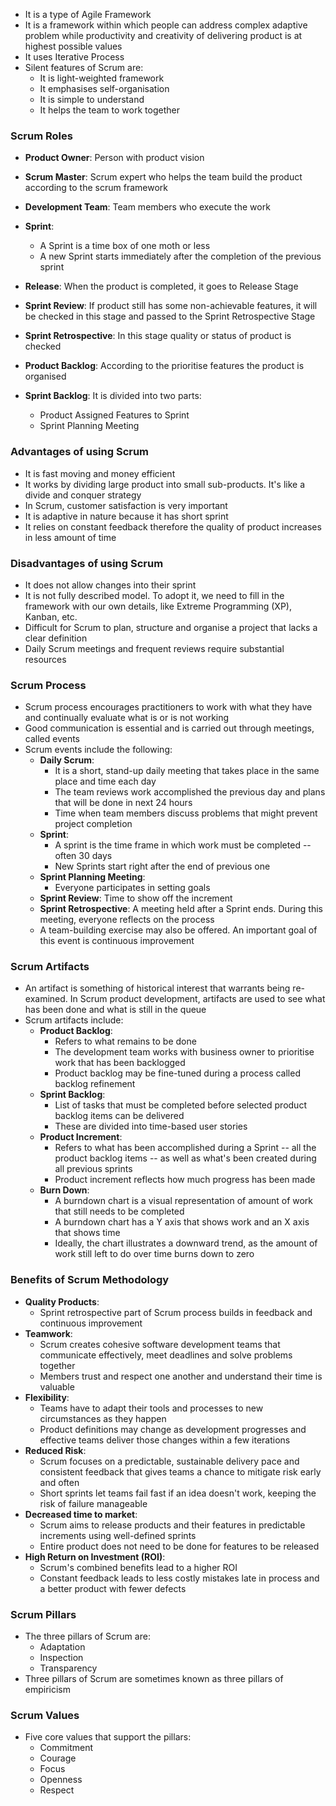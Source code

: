 - It is a type of Agile Framework
- It is a framework within which people can address complex adaptive problem while productivity and creativity of delivering product is at highest possible values
- It uses Iterative Process
- Silent features of Scrum are:
	- It is light-weighted framework
	- It emphasises self-organisation
	- It is simple to understand
	- It helps the team to work together

### Scrum Roles
- **Product Owner**: Person with product vision
- **Scrum Master**: Scrum expert who helps the team build the product according to the scrum framework
- **Development Team**: Team members who execute the work

- **Sprint**:
	- A Sprint is a time box of one moth or less
	- A new Sprint starts immediately after the completion of the previous sprint
- **Release**: When the product is completed, it goes to Release Stage
- **Sprint Review**: If product still has some non-achievable features, it will be checked in this stage and passed to the Sprint Retrospective Stage
- **Sprint Retrospective**: In this stage quality or status of product is checked
- **Product Backlog**: According to the prioritise features the product is organised
- **Sprint Backlog**: It is divided into two parts:
	- Product Assigned Features to Sprint
	- Sprint Planning Meeting

### Advantages of using Scrum
- It is fast moving and money efficient
- It works by dividing large product into small sub-products. It's like a divide and conquer strategy
- In Scrum, customer satisfaction is very important
- It is adaptive in nature because it has short sprint
- It relies on constant feedback therefore the quality of product increases in less amount of time

### Disadvantages of using Scrum
- It does not allow changes into their sprint
- It is not fully described model. To adopt it, we need to fill in the framework with our own details, like Extreme Programming (XP), Kanban, etc.
- Difficult for Scrum to plan, structure and organise a project that lacks a clear definition
- Daily Scrum meetings and frequent reviews require substantial resources

### Scrum Process
- Scrum process encourages practitioners to work with what they have and continually evaluate what is or is not working
- Good communication is essential and is carried out through meetings, called events
- Scrum events include the following:
	- **Daily Scrum**:
		- It is a short, stand-up daily meeting that takes place in the same place and time each day
		- The team reviews work accomplished the previous day and plans that will be done in next 24 hours
		- Time when team members discuss problems that might prevent project completion
	- **Sprint**:
		- A sprint is the time frame in which work must be completed -- often 30 days
		- New Sprints start right after the end of previous one
	- **Sprint Planning Meeting**:
		- Everyone participates in setting goals
	- **Sprint Review**: Time to show off the increment
	- **Sprint Retrospective**: A meeting held after a Sprint ends. During this meeting, everyone reflects on the process
	- A team-building exercise may also be offered. An important goal of this event is continuous improvement

### Scrum Artifacts
- An artifact is something of historical interest that warrants being re-examined. In Scrum product development, artifacts are used to see what has been done and what is still in the queue
- Scrum artifacts include:
	- **Product Backlog**:
		- Refers to what remains to be done
		- The development team works with business owner to prioritise work that has been backlogged
		- Product backlog may be fine-tuned during a process called backlog refinement
	- **Sprint Backlog**:
		- List of tasks that must be completed before selected product backlog items can be delivered
		- These are divided into time-based user stories
	- **Product Increment**:
		- Refers to what has been accomplished during a Sprint -- all the product backlog items -- as well as what's been created during all previous sprints
		- Product increment reflects how much progress has been made
	- **Burn Down**:
		- A burndown chart is a visual representation of amount of work that still needs to be completed
		- A burndown chart has a Y axis that shows work and an X axis that shows time
		- Ideally, the chart illustrates a downward trend, as the amount of work still left to do over time burns down to zero

### Benefits of Scrum Methodology
- **Quality Products**:
	- Sprint retrospective part of Scrum process builds in feedback and continuous improvement
- **Teamwork**:
	- Scrum creates cohesive software development teams that communicate effectively, meet deadlines and solve problems together
	- Members trust and respect one another and understand their time is valuable
- **Flexibility**:
	- Teams have to adapt their tools and processes to new circumstances as they happen
	- Product definitions may change as development progresses and effective teams deliver those changes within a few iterations
- **Reduced Risk**:
	- Scrum focuses on a predictable, sustainable delivery pace and consistent feedback that gives teams a chance to mitigate risk early and often
	- Short sprints let teams fail fast if an idea doesn't work, keeping the risk of failure manageable
- **Decreased time to market**:
	- Scrum aims to release products and their features in predictable increments using well-defined sprints
	- Entire product does not need to be done for features to be released
- **High Return on Investment (ROI)**:
	- Scrum's combined benefits lead to a higher ROI
	- Constant feedback leads to less costly mistakes late in process and a better product with fewer defects

### Scrum Pillars
- The three pillars of Scrum are:
	- Adaptation
	- Inspection
	- Transparency
- Three pillars of Scrum are sometimes known as three pillars of empiricism

### Scrum Values
- Five core values that support the pillars:
	- Commitment
	- Courage
	- Focus
	- Openness
	- Respect
